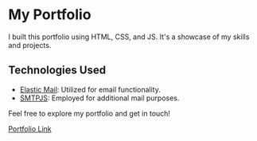 # My Portfolio

I built this portfolio using HTML, CSS, and JS. It's a showcase of my skills and projects.

## Technologies Used

- [Elastic Mail](https://elasticemail.com): Utilized for email functionality.
- [SMTPJS](https://smtpjs.com/): Employed for additional mail purposes.

Feel free to explore my portfolio and get in touch!

[Portfolio Link](https://harithaguna.github.io/PersonalPortfolio/) 
